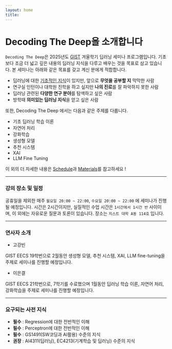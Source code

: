 ```yaml
---
layout: home
title:
---
```


# **Decoding The Deep을 소개합니다**
`Decoding The Deep`은 2025년도 [GIST](https://www.gist.ac.kr/kr/main.html) 겨울학기 딥러닝 세미나 프로그램입니다. 기초보다 조금 더 넓고 깊은 내용의 딥러닝 지식을 다루고 배우는 것을 목표로 삼고 있습니다. 본 세미나는 아래와 같은 목표를 갖고 계신 분에게 적합합니다.

- 딥러닝에 대한 [기초적인 지식](./#요구되는-사전-지식)이 있지만, 앞으로 **무엇을 공부할 지** 막막한 사람
- 연구실 인턴이나 대학원 진학을 하고 싶지만 **나의 진로**를 잘 파악하지 못한 사람
- 딥러닝 관련된 **다양한 연구 분야**를 탐색하고 싶은 사람
- 방학때 **의미있는 딥러닝 지식**을 얻고 싶은 사람

또한, Decoding The Deep 에서는 다음과 같은 주제를 다룹니다. 

- 기초 딥러닝 학습 이론
- 자연어 처리
- 강화학습
- 생성형 모델
- 추천 시스템
- XAI
- LLM Fine Tuning

이 외의 더 자세한 내용은 [Schedule](./schedule)과 [Materials](./materials)를 참고하세요 !


<hr>

### **강의 장소 및 일정**

공휴일을 제외한 매주 `월요일 20:00 ~ 22:00`, `수요일 20:00 ~ 22:00` 에 세미나가 진행될 예정입니다. 시간은 2시간이지만, 실질적인 수업 시간은 `1시간에서 1시간 반` 사이이며, 이 외에는 자유로운 질문과 토론이 있습니다. 장소는 `지스트 대학 A동 114호` 입니다.



<hr>

### **연사자 소개**

- 고강빈 

GIST EECS 19학번으로 2월동안 생성형 모델, 추천 시스템, XAI, LLM fine-tuning을 주제로 세미나를 진행할 예정입니다.

- 이은결

GIST EECS 21학번으로, 7학기를 수료했으며 1월동안 딥러닝 학습 이론, 자연어 처리, 강화학습을 주제로 세미나를 진행할 예정입니다.


<hr>

### **요구되는 사전 지식**

- **필수** : Regression에 대한 전반적인 이해
- **필수** : Perceptron에 대한 전반적인 이해
- **필수** : GS1491(SW코딩과 AI활용) 수준의 지식
- **권장** : AI4311(딥러닝), EC4213(기계학습 및 딥러닝) 수준의 지식 
